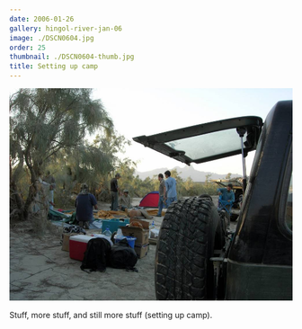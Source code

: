 ```yaml
---
date: 2006-01-26
gallery: hingol-river-jan-06
image: ./DSCN0604.jpg
order: 25
thumbnail: ./DSCN0604-thumb.jpg
title: Setting up camp
---
```


![Setting up camp](./DSCN0604.jpg)

Stuff, more stuff, and still more stuff (setting up camp).